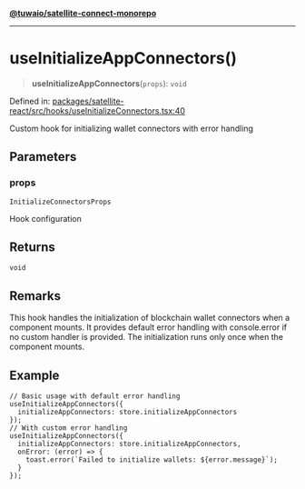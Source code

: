 [**@tuwaio/satellite-connect-monorepo**](../../../README.md)

***

# useInitializeAppConnectors()

> **useInitializeAppConnectors**(`props`): `void`

Defined in: [packages/satellite-react/src/hooks/useInitializeConnectors.tsx:40](https://github.com/TuwaIO/satellite-connect/blob/8360ff0360276ab1441103db09b4fae110570e1d/packages/satellite-react/src/hooks/useInitializeConnectors.tsx#L40)

Custom hook for initializing wallet connectors with error handling

## Parameters

### props

`InitializeConnectorsProps`

Hook configuration

## Returns

`void`

## Remarks

This hook handles the initialization of blockchain wallet connectors when a component mounts.
It provides default error handling with console.error if no custom handler is provided.
The initialization runs only once when the component mounts.

## Example

```tsx
// Basic usage with default error handling
useInitializeAppConnectors({
  initializeAppConnectors: store.initializeAppConnectors
});
// With custom error handling
useInitializeAppConnectors({
  initializeAppConnectors: store.initializeAppConnectors,
  onError: (error) => {
    toast.error(`Failed to initialize wallets: ${error.message}`);
  }
});
```
